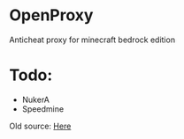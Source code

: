 # OpenProxy

Anticheat proxy for minecraft bedrock edition


# Todo:
  + NukerA
  + Speedmine


Old source: [Here](https://github.com/Suremeo/ProxyEye)
